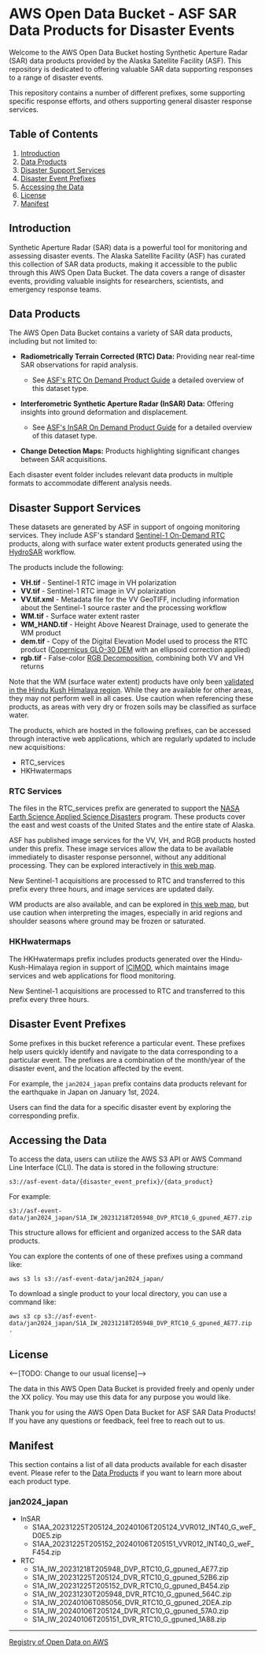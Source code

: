 # AWS Open Data Bucket - ASF SAR Data Products for Disaster Events

Welcome to the AWS Open Data Bucket hosting Synthetic Aperture Radar (SAR) data products provided by the 
Alaska Satellite Facility (ASF). This repository is dedicated to offering valuable SAR data supporting responses 
to a range of disaster events. 

This repository contains a number of different prefixes, some supporting specific response efforts, and others 
supporting general disaster response services. 

## Table of Contents
1. [Introduction](#introduction)
2. [Data Products](#data-products)
3. [Disaster Support Services](#disaster-support-services)
4. [Disaster Event Prefixes](#disaster-event-prefixes)
5. [Accessing the Data](#accessing-the-data)
6. [License](#license)
7. [Manifest](#manifest)

## Introduction

Synthetic Aperture Radar (SAR) data is a powerful tool for monitoring and assessing disaster events. 
The Alaska Satellite Facility (ASF) has curated this collection of SAR data products, making it accessible 
to the public through this AWS Open Data Bucket. The data covers a range of disaster events, providing valuable 
insights for researchers, scientists, and emergency response teams.

## Data Products

The AWS Open Data Bucket contains a variety of SAR data products, including but not limited to:

- **Radiometrically Terrain Corrected (RTC) Data:** Providing near real-time SAR observations for rapid analysis.
    - See [ASF's RTC On Demand Product Guide](https://hyp3-docs.asf.alaska.edu/guides/rtc_product_guide/) 
      a detailed overview of this dataset type.

- **Interferometric Synthetic Aperture Radar (InSAR) Data:** Offering insights into ground deformation and displacement.
    - See [ASF's InSAR On Demand Product Guide](https://hyp3-docs.asf.alaska.edu/guides/insar_product_guide/) 
      for a detailed overview of this dataset type.

- **Change Detection Maps:** Products highlighting significant changes between SAR acquisitions.

Each disaster event folder includes relevant data products in multiple formats to accommodate different analysis needs.

## Disaster Support Services

These datasets are generated by ASF in support of ongoing monitoring services. They include ASF's standard 
[Sentinel-1 On-Demand RTC](https://storymaps.arcgis.com/stories/2ead3222d2294d1fae1d11d3f98d7c35) products, 
along with surface water extent products generated using the [HydroSAR](https://github.com/HydroSAR/HydroSAR) workflow. 

The products include the following:
- **VH.tif** - Sentinel-1 RTC image in VH polarization
- **VV.tif** - Sentinel-1 RTC image in VV polarization
- **VV.tif.xml** - Metadata file for the VV GeoTIFF, including information about the Sentinel-1 source raster 
  and the processing workflow
- **WM.tif** - Surface water extent raster
- **WM_HAND.tif** - Height Above Nearest Drainage, used to generate the WM product
- **dem.tif** - Copy of the Digital Elevation Model used to process the RTC product 
  ([Copernicus GLO-30 DEM](https://dataspace.copernicus.eu/explore-data/data-collections/copernicus-contributing-missions/collections-description/COP-DEM) 
  with an ellipsoid correction applied)
- **rgb.tif** - False-color [RGB Decomposition](https://github.com/ASFHyP3/hyp3-lib/blob/main/docs/rgb_decomposition.md), 
  combining both VV and VH returns

Note that the WM (surface water extent) products have only been 
[validated in the Hindu Kush Himalaya region](https://www.mdpi.com/2072-4292/16/17/3244). 
While they are available for other areas, they may not perform well in all cases. Use caution when referencing these 
products, as areas with very dry or frozen soils may be classified as surface water. 

The products, which are hosted in the following prefixes, can be accessed through interactive web applications, 
which are regularly updated to include new acquisitions:
- RTC_services
- HKHwatermaps

### RTC Services

The files in the RTC_services prefix are generated to support the 
[NASA Earth Science Applied Science Disasters](https://appliedsciences.nasa.gov/what-we-do/disasters) 
program. These products cover the east and west coasts of the United States and the entire state of Alaska. 

ASF has published image services for the VV, VH, and RGB products hosted under this prefix. These image services 
allow the data to be available immediately to disaster response personnel, without any additional processing. 
They can be explored interactively in 
[this web map](https://asf-daac.maps.arcgis.com/home/webmap/viewer.html?webmap=3dd8d25559db4ba6aa0e1b6e8cb5d39a).

New Sentinel-1 acquisitions are processed to RTC and transferred to this prefix every three hours, and image 
services are updated daily.

WM products are also available, and can be explored in 
[this web map](https://asf-daac.maps.arcgis.com/apps/mapviewer/index.html?webmap=faa83e4ccfe64bb8a99c13ef70b19b8f), 
but use caution when interpreting the images, especially in arid regions and shoulder seasons where 
ground may be frozen or saturated. 

### HKHwatermaps

The HKHwatermaps prefix includes products generated over the Hindu-Kush-Himalaya region in support of 
[ICIMOD](https://www.icimod.org/), 
which maintains image services and web applications for flood monitoring.

New Sentinel-1 acquisitions are processed to RTC and transferred to this prefix every three hours. 

## Disaster Event Prefixes

Some prefixes in this bucket reference a particular event. These prefixes help users quickly identify 
and navigate to the data corresponding to a particular event. The prefixes are a combination of the month/year 
of the disaster event, and the location affected by the event.

For example, the `jan2024_japan` prefix contains data products relevant for the earthquake in Japan on 
January 1st, 2024.

Users can find the data for a specific disaster event by exploring the corresponding prefix.

## Accessing the Data

To access the data, users can utilize the AWS S3 API or AWS Command Line Interface (CLI). The data is stored in the following structure:

```
s3://asf-event-data/{disaster_event_prefix}/{data_product}
```

For example:
```
s3://asf-event-data/jan2024_japan/S1A_IW_20231218T205948_DVP_RTC10_G_gpuned_AE77.zip
```
This structure allows for efficient and organized access to the SAR data products.

You can explore the contents of one of these prefixes using a command like:

```
aws s3 ls s3://asf-event-data/jan2024_japan/
```

To download a single product to your local directory, you can use a command like:

```
aws s3 cp s3://asf-event-data/jan2024_japan/S1A_IW_20231218T205948_DVP_RTC10_G_gpuned_AE77.zip .
```

## License

<--[TODO: Change to our usual license]-->

The data in this AWS Open Data Bucket is provided freely and openly under the XX policy. You may use this data for any purpose you would like.

Thank you for using the AWS Open Data Bucket for ASF SAR Data Products! If you have any questions or feedback, feel free to reach out to us.

## Manifest
This section contains a list of all data products available for each disaster event. Please refer to the [Data Products](#data-products) if you want to learn more about each product type.

### jan2024_japan

- InSAR
    - S1AA_20231225T205124_20240106T205124_VVR012_INT40_G_weF_D0E5.zip
    - S1AA_20231225T205152_20240106T205151_VVR012_INT40_G_weF_F454.zip
- RTC
    - S1A_IW_20231218T205948_DVP_RTC10_G_gpuned_AE77.zip
    - S1A_IW_20231225T205124_DVR_RTC10_G_gpuned_52B6.zip
    - S1A_IW_20231225T205152_DVR_RTC10_G_gpuned_B454.zip
    - S1A_IW_20231230T205948_DVR_RTC10_G_gpuned_564C.zip
    - S1A_IW_20240106T085056_DVR_RTC10_G_gpuned_2DEA.zip
    - S1A_IW_20240106T205124_DVR_RTC10_G_gpuned_57A0.zip
    - S1A_IW_20240106T205151_DVR_RTC10_G_gpuned_1A88.zip

---

[Registry of Open Data on AWS](https://registry.opendata.aws/)
